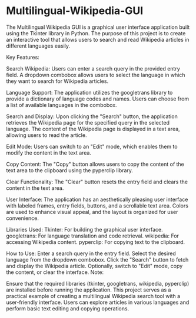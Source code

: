 # Multilingual-Wikipedia-GUI

The Multilingual Wikipedia GUI is a graphical user interface application built using the Tkinter library in Python. The purpose of this project is to create an interactive tool that allows users to search and read Wikipedia articles in different languages easily.

Key Features:

Search Wikipedia:
Users can enter a search query in the provided entry field. A dropdown combobox allows users to select the language in which they want to search for Wikipedia articles. 

Language Support:
The application utilizes the googletrans library to provide a dictionary of language codes and names. Users can choose from a list of available languages in the combobox. 

Search and Display:
Upon clicking the "Search" button, the application retrieves the Wikipedia page for the specified query in the selected language. The content of the Wikipedia page is displayed in a text area, allowing users to read the article. 

Edit Mode:
Users can switch to an "Edit" mode, which enables them to modify the content in the text area. 

Copy Content:
The "Copy" button allows users to copy the content of the text area to the clipboard using the pyperclip library. 

Clear Functionality:
The "Clear" button resets the entry field and clears the content in the text area. 

User Interface:
The application has an aesthetically pleasing user interface with labeled frames, entry fields, buttons, and a scrollable text area. Colors are used to enhance visual appeal, and the layout is organized for user convenience. 

Libraries Used:
Tkinter: For building the graphical user interface. 
googletrans: For language translation and code retrieval. 
wikipedia: For accessing Wikipedia content. 
pyperclip: For copying text to the clipboard. 

How to Use:
Enter a search query in the entry field. Select the desired language from the dropdown combobox. Click the "Search" button to fetch and display the Wikipedia article. Optionally, switch to "Edit" mode, copy the content, or clear the interface. Note:

Ensure that the required libraries (tkinter, googletrans, wikipedia, pyperclip) are installed before running the application. This project serves as a practical example of creating a multilingual Wikipedia search tool with a user-friendly interface. Users can explore articles in various languages and perform basic text editing and copying operations.
